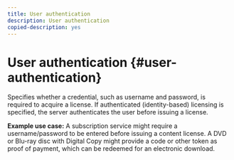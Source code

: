 ```yaml
---
title: User authentication
description: User authentication
copied-description: yes
---
```


# User authentication {#user-authentication}

Specifies whether a credential, such as username and password, is required to acquire a license. If authenticated (identity-based) licensing is specified, the server authenticates the user before issuing a license.

**Example use case:** A subscription service might require a username/password to be entered before issuing a content license. A DVD or Blu-ray disc with Digital Copy might provide a code or other token as proof of payment, which can be redeemed for an electronic download. 

